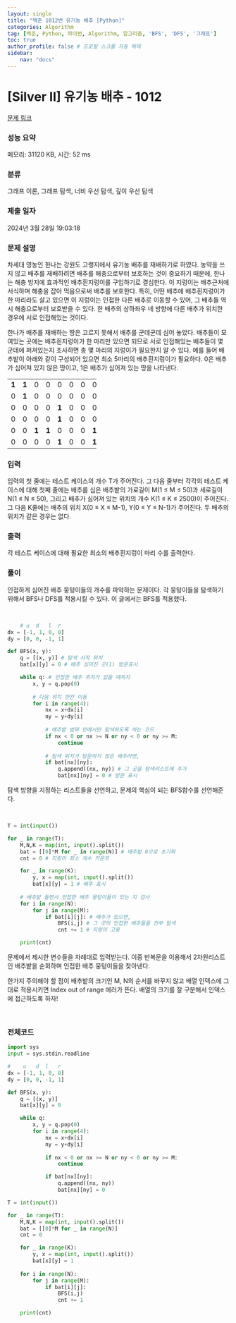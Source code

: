 ```yaml
---
layout: single
title: "백준 1012번 유기농 배추 [Python]"
categories: Algorithm
tag: [백준, Python, 파이썬, Algorithm, 알고리즘, 'BFS', 'DFS', '그래프']
toc: true
author_profile: false # 프로필 스크롤 자동 해제
sidebar:
    nav: "docs"
---
```

# [Silver II] 유기농 배추 - 1012 

[문제 링크](https://www.acmicpc.net/problem/1012) 

### 성능 요약

메모리: 31120 KB, 시간: 52 ms

### 분류

그래프 이론, 그래프 탐색, 너비 우선 탐색, 깊이 우선 탐색

### 제출 일자

2024년 3월 28일 19:03:18

### 문제 설명

<p>차세대 영농인 한나는 강원도 고랭지에서 유기농 배추를 재배하기로 하였다. 농약을 쓰지 않고 배추를 재배하려면 배추를 해충으로부터 보호하는 것이 중요하기 때문에, 한나는 해충 방지에 효과적인 배추흰지렁이를 구입하기로 결심한다. 이 지렁이는 배추근처에 서식하며 해충을 잡아 먹음으로써 배추를 보호한다. 특히, 어떤 배추에 배추흰지렁이가 한 마리라도 살고 있으면 이 지렁이는 인접한 다른 배추로 이동할 수 있어, 그 배추들 역시 해충으로부터 보호받을 수 있다. 한 배추의 상하좌우 네 방향에 다른 배추가 위치한 경우에 서로 인접해있는 것이다.</p>

<p>한나가 배추를 재배하는 땅은 고르지 못해서 배추를 군데군데 심어 놓았다. 배추들이 모여있는 곳에는 배추흰지렁이가 한 마리만 있으면 되므로 서로 인접해있는 배추들이 몇 군데에 퍼져있는지 조사하면 총 몇 마리의 지렁이가 필요한지 알 수 있다. 예를 들어 배추밭이 아래와 같이 구성되어 있으면 최소 5마리의 배추흰지렁이가 필요하다. 0은 배추가 심어져 있지 않은 땅이고, 1은 배추가 심어져 있는 땅을 나타낸다.</p>

<table class="table table-bordered" style="width:40%">
	<tbody>
		<tr>
			<td style="text-align:center; width:4%"><strong>1</strong></td>
			<td style="text-align:center; width:4%"><strong>1</strong></td>
			<td style="text-align:center; width:4%">0</td>
			<td style="text-align:center; width:4%">0</td>
			<td style="text-align:center; width:4%">0</td>
			<td style="text-align:center; width:4%">0</td>
			<td style="text-align:center; width:4%">0</td>
			<td style="text-align:center; width:4%">0</td>
			<td style="text-align:center; width:4%">0</td>
			<td style="text-align:center; width:4%">0</td>
		</tr>
		<tr>
			<td style="text-align:center; width:4%">0</td>
			<td style="text-align:center; width:4%"><strong>1</strong></td>
			<td style="text-align:center; width:4%">0</td>
			<td style="text-align:center; width:4%">0</td>
			<td style="text-align:center; width:4%">0</td>
			<td style="text-align:center; width:4%">0</td>
			<td style="text-align:center; width:4%">0</td>
			<td style="text-align:center; width:4%">0</td>
			<td style="text-align:center; width:4%">0</td>
			<td style="text-align:center; width:4%">0</td>
		</tr>
		<tr>
			<td style="text-align:center; width:4%">0</td>
			<td style="text-align:center; width:4%">0</td>
			<td style="text-align:center; width:4%">0</td>
			<td style="text-align:center; width:4%">0</td>
			<td style="text-align:center; width:4%"><strong>1</strong></td>
			<td style="text-align:center; width:4%">0</td>
			<td style="text-align:center; width:4%">0</td>
			<td style="text-align:center; width:4%">0</td>
			<td style="text-align:center; width:4%">0</td>
			<td style="text-align:center; width:4%">0</td>
		</tr>
		<tr>
			<td style="text-align:center; width:4%">0</td>
			<td style="text-align:center; width:4%">0</td>
			<td style="text-align:center; width:4%">0</td>
			<td style="text-align:center; width:4%">0</td>
			<td style="text-align:center; width:4%"><strong>1</strong></td>
			<td style="text-align:center; width:4%">0</td>
			<td style="text-align:center; width:4%">0</td>
			<td style="text-align:center; width:4%">0</td>
			<td style="text-align:center; width:4%">0</td>
			<td style="text-align:center; width:4%">0</td>
		</tr>
		<tr>
			<td style="text-align:center; width:4%">0</td>
			<td style="text-align:center; width:4%">0</td>
			<td style="text-align:center; width:4%"><strong>1</strong></td>
			<td style="text-align:center; width:4%"><strong>1</strong></td>
			<td style="text-align:center; width:4%">0</td>
			<td style="text-align:center; width:4%">0</td>
			<td style="text-align:center; width:4%">0</td>
			<td style="text-align:center; width:4%"><strong>1</strong></td>
			<td style="text-align:center; width:4%"><strong>1</strong></td>
			<td style="text-align:center; width:4%"><strong>1</strong></td>
		</tr>
		<tr>
			<td style="text-align:center; width:4%">0</td>
			<td style="text-align:center; width:4%">0</td>
			<td style="text-align:center; width:4%">0</td>
			<td style="text-align:center; width:4%">0</td>
			<td style="text-align:center; width:4%"><strong>1</strong></td>
			<td style="text-align:center; width:4%">0</td>
			<td style="text-align:center; width:4%">0</td>
			<td style="text-align:center; width:4%"><strong>1</strong></td>
			<td style="text-align:center; width:4%"><strong>1</strong></td>
			<td style="text-align:center; width:4%"><strong>1</strong></td>
		</tr>
	</tbody>
</table>

### 입력 

 <p>입력의 첫 줄에는 테스트 케이스의 개수 T가 주어진다. 그 다음 줄부터 각각의 테스트 케이스에 대해 첫째 줄에는 배추를 심은 배추밭의 가로길이 M(1 ≤ M ≤ 50)과 세로길이 N(1 ≤ N ≤ 50), 그리고 배추가 심어져 있는 위치의 개수 K(1 ≤ K ≤ 2500)이 주어진다. 그 다음 K줄에는 배추의 위치 X(0 ≤ X ≤ M-1), Y(0 ≤ Y ≤ N-1)가 주어진다. 두 배추의 위치가 같은 경우는 없다.</p>

### 출력 

 <p>각 테스트 케이스에 대해 필요한 최소의 배추흰지렁이 마리 수를 출력한다.</p>

### 풀이
<p>인접하게 심어진 배추 뭉텅이들의 개수를 파악하는 문제이다. 각 뭉텅이들을 탐색하기 위해서 BFS나 DFS를 적용시킬 수 있다. 이 글에서는 BFS를 적용했다.</p>
<br>

~~~python
    # u  d   l  r 
dx = [-1, 1, 0, 0]
dy = [0, 0, -1, 1]

def BFS(x, y):
    q = [(x, y)] # 탐색 시작 위치
    bat[x][y] = 0 # 배추 심어진 곳(1) 방문표시

    while q: # 인접한 배추 위치가 없을 때까지
        x, y = q.pop(0)
        
        # 다음 위치 한칸 이동
        for i in range(4):
            nx = x+dx[i]
            ny = y+dy[i]
            
            # 배추밭 범위 안에서만 탐색하도록 하는 코드
            if nx < 0 or nx >= N or ny < 0 or ny >= M:
                continue
            
            # 탐색 위치가 방문하지 않은 배추라면,
            if bat[nx][ny]:
                q.append((nx, ny)) # 그 곳을 탐색리스트에 추가
                bat[nx][ny] = 0 # 방문 표시
~~~
<p>탐색 방향을 지정하는 리스트들을 선언하고, 문제의 핵심이 되는 BFS함수를 선언해준다. </p>
<br>

~~~python
T = int(input())

for _ in range(T):
    M,N,K = map(int, input().split())
    bat = [[0]*M for _ in range(N)] # 배추밭 0으로 초기화
    cnt = 0 # 지렁이 최소 개수 카운트

    for _ in range(K):
        y, x = map(int, input().split())
        bat[x][y] = 1 # 배추 표시
    
    # 배추밭 돌면서 인접한 배추 뭉텅이들이 있는 지 검사
    for i in range(N):
        for j in range(M):
            if bat[i][j]: # 배추가 있으면,
                BFS(i,j) # 그 곳의 인접한 배추들을 전부 탐색
                cnt += 1 # 지렁이 고용

    print(cnt)
~~~
<p>문제에서 제시한 변수들을 차례대로 입력받는다. 이중 반복문을 이용해서 2차원리스트인 배추밭을 순회하며 인접한 배추 뭉텅이들을 찾아낸다.</p>
<p>한가지 주의해야 할 점이 배추밭의 크기인 M, N의 순서를 바꾸지 않고 배열 인덱스에 그대로 적용시키면 Index out of range 에러가 뜬다. 배열의 크기를 잘 구분해서 인덱스에 접근하도록 하자!</p>
<br>

### 전체코드
~~~python
import sys
input = sys.stdin.readline

#    u   d  l   r
dx = [-1, 1, 0, 0]
dy = [0, 0, -1, 1]

def BFS(x, y):
    q = [(x, y)]
    bat[x][y] = 0

    while q:
        x, y = q.pop(0)
        for i in range(4):
            nx = x+dx[i]
            ny = y+dy[i]
            
            if nx < 0 or nx >= N or ny < 0 or ny >= M:
                continue

            if bat[nx][ny]:
                q.append((nx, ny))
                bat[nx][ny] = 0

T = int(input())

for _ in range(T):
    M,N,K = map(int, input().split())
    bat = [[0]*M for _ in range(N)]
    cnt = 0

    for _ in range(K):
        y, x = map(int, input().split())
        bat[x][y] = 1
    
    for i in range(N):
        for j in range(M):
            if bat[i][j]:
                BFS(i,j)
                cnt += 1

    print(cnt)
~~~
